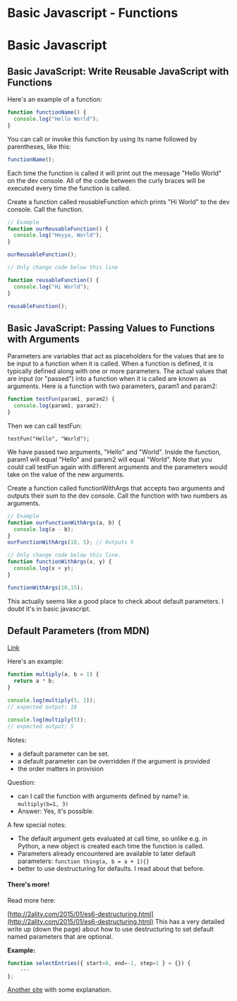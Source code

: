 # Basic Javascript - Functions

# Basic Javascript

## Basic JavaScript: Write Reusable JavaScript with Functions

Here's an example of a function:

```js
function functionName() {
  console.log("Hello World");
}
```

You can call or invoke this function by using its name followed by parentheses, like this:

```js
functionName();
```

Each time the function is called it will print out the message "Hello World" on the dev console. All of the code between the curly braces will be executed every time the function is called.

Create a function called reusableFunction which prints "Hi World" to the dev console.
Call the function.

```js
// Example
function ourReusableFunction() {
  console.log("Heyya, World");
}

ourReusableFunction();

// Only change code below this line

function reusableFunction() {
  console.log("Hi World");
}

reusableFunction();
```

## Basic JavaScript: Passing Values to Functions with Arguments

Parameters are variables that act as placeholders for the values that are to be input to a function when it is called. 
When a function is defined, it is typically defined along with one or more parameters. The actual values that are input (or "passed") into a function when it is called are known as arguments.
Here is a function with two parameters, param1 and param2:

```js
function testFun(param1, param2) {
  console.log(param1, param2);
}
```
Then we can call testFun:

`testFun("Hello", "World");`

We have passed two arguments, "Hello" and "World". Inside the function, param1 will equal "Hello" and param2 will equal "World". Note that you could call testFun again with different arguments and the parameters would take on the value of the new arguments.

Create a function called functionWithArgs that accepts two arguments and outputs their sum to the dev console.
Call the function with two numbers as arguments.

```js
// Example
function ourFunctionWithArgs(a, b) {
  console.log(a - b);
}
ourFunctionWithArgs(10, 5); // Outputs 5

// Only change code below this line.
function functionWithArgs(x, y) {
  console.log(x + y);
}

functionWithArgs(10,15);
```

This actually seems like a good place to check about default parameters. I doubt it's in basic javascript.

## Default Parameters (from MDN)

[Link](https://developer.mozilla.org/en-US/docs/Web/JavaScript/Reference/Functions/Default_parameters)

Here's an example:

```js
function multiply(a, b = 1) {
  return a * b;
}

console.log(multiply(5, 2));
// expected output: 10

console.log(multiply(5));
// expected output: 5
```

Notes:
- a default parameter can be set. 
- a default parameter can be overridden if the argument is provided
- the order matters in provision

Question:
- can I call the function with arguments defined by name? ie. `multiply(b=1, 3)`
- Answer: Yes, it's possible. 

A few special notes:
- The default argument gets evaluated at call time, so unlike e.g. in Python, a new object is created each time the function is called.
- Parameters already encountered are available to later default parameters: `function thing(a, b = a + 1){}`
- better to use destructuring for defaults. I read about that before. 

#### There's more!
Read more here:

[http://2ality.com/2015/01/es6-destructuring.html](http://2ality.com/2015/01/es6-destructuring.html) This has a very detailed write up (down the page) about how to use destructuring to set default named parameters that are optional.

**Example:**
```js
function selectEntries({ start=0, end=-1, step=1 } = {}) {
    ···
};
```

[Another site](https://simonsmith.io/destructuring-objects-as-function-parameters-in-es6/) with some explanation.